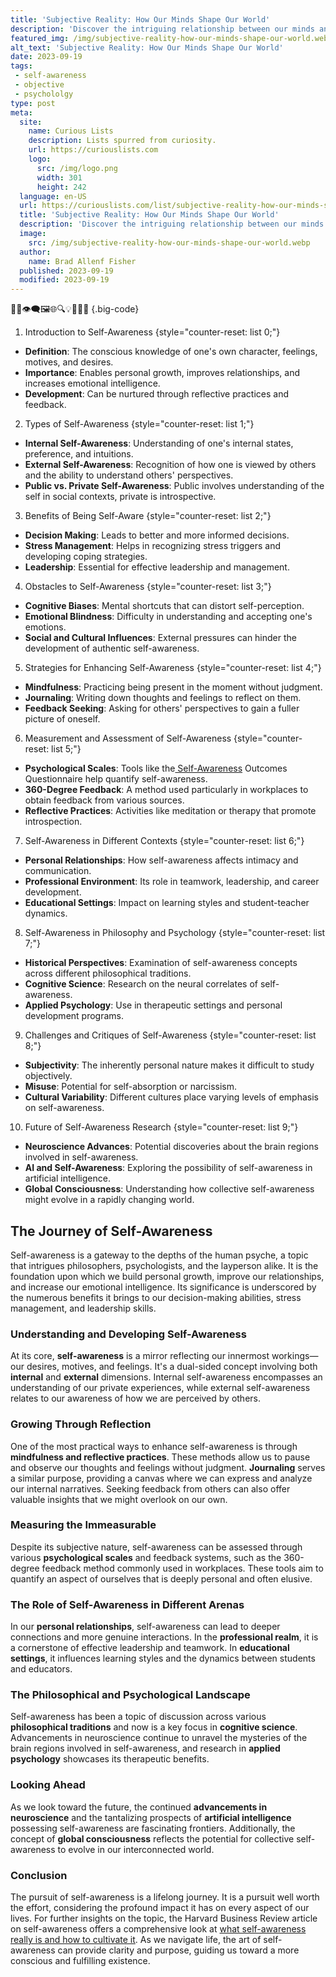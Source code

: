 ```yaml
---
title: 'Subjective Reality: How Our Minds Shape Our World'
description: 'Discover the intriguing relationship between our minds and the world we perceive in "Subjective Reality: How Our Minds Shape Our World."'
featured_img: /img/subjective-reality-how-our-minds-shape-our-world.webp
alt_text: 'Subjective Reality: How Our Minds Shape Our World'
date: 2023-09-19
tags:
 - self-awareness
 - objective
 - psychololgy
type: post
meta:
  site:
    name: Curious Lists
    description: Lists spurred from curiosity.
    url: https://curiouslists.com
    logo:
      src: /img/logo.png
      width: 301
      height: 242
  language: en-US
  url: https://curiouslists.com/list/subjective-reality-how-our-minds-shape-our-world
  title: 'Subjective Reality: How Our Minds Shape Our World'
  description: 'Discover the intriguing relationship between our minds and the world we perceive in "Subjective Reality: How Our Minds Shape Our World."'
  image:
    src: /img/subjective-reality-how-our-minds-shape-our-world.webp
  author:
    name: Brad Allenf Fisher
  published: 2023-09-19
  modified: 2023-09-19
---
```



🧠💭👁️‍🗨️🖼️🌐🔍💡🕵️‍♂️🤔 {.big-code}

1. Introduction to Self-Awareness {style="counter-reset: list 0;"}
  - **Definition**: The conscious knowledge of one's own character, feelings, motives, and desires.
  - **Importance**: Enables personal growth, improves relationships, and increases emotional intelligence.
  - **Development**: Can be nurtured through reflective practices and feedback.

2. Types of Self-Awareness {style="counter-reset: list 1;"}
  - **Internal Self-Awareness**: Understanding of one's internal states, preference, and intuitions.
  - **External Self-Awareness**: Recognition of how one is viewed by others and the ability to understand others' perspectives.
  - **Public vs. Private Self-Awareness**: Public involves understanding of the self in social contexts, private is introspective.

3. Benefits of Being Self-Aware {style="counter-reset: list 2;"}
  - **Decision Making**: Leads to better and more informed decisions.
  - **Stress Management**: Helps in recognizing stress triggers and developing coping strategies.
  - **Leadership**: Essential for effective leadership and management.

4. Obstacles to Self-Awareness {style="counter-reset: list 3;"}
  - **Cognitive Biases**: Mental shortcuts that can distort self-perception.
  - **Emotional Blindness**: Difficulty in understanding and accepting one's emotions.
  - **Social and Cultural Influences**: External pressures can hinder the development of authentic self-awareness.

5. Strategies for Enhancing Self-Awareness {style="counter-reset: list 4;"}
  - **Mindfulness**: Practicing being present in the moment without judgment.
  - **Journaling**: Writing down thoughts and feelings to reflect on them.
  - **Feedback Seeking**: Asking for others' perspectives to gain a fuller picture of oneself.

6. Measurement and Assessment of Self-Awareness {style="counter-reset: list 5;"}
  - **Psychological Scales**: Tools like the[  Self-Awareness](https://curiouslists.com/list/understanding-consciousness-the-subjective-experience) Outcomes Questionnaire help quantify self-awareness.
  - **360-Degree Feedback**: A method used particularly in workplaces to obtain feedback from various sources.
  - **Reflective Practices**: Activities like meditation or therapy that promote introspection.

7. Self-Awareness in Different Contexts {style="counter-reset: list 6;"}
  - **Personal Relationships**: How self-awareness affects intimacy and communication.
  - **Professional Environment**: Its role in teamwork, leadership, and career development.
  - **Educational Settings**: Impact on learning styles and student-teacher dynamics.

8. Self-Awareness in Philosophy and Psychology {style="counter-reset: list 7;"}
  - **Historical Perspectives**: Examination of self-awareness concepts across different philosophical traditions.
  - **Cognitive Science**: Research on the neural correlates of self-awareness.
  - **Applied Psychology**: Use in therapeutic settings and personal development programs.

9. Challenges and Critiques of Self-Awareness {style="counter-reset: list 8;"}
  - **Subjectivity**: The inherently personal nature makes it difficult to study objectively.
  - **Misuse**: Potential for self-absorption or narcissism.
  - **Cultural Variability**: Different cultures place varying levels of emphasis on self-awareness.

10. Future of Self-Awareness Research {style="counter-reset: list 9;"}
  - **Neuroscience Advances**: Potential discoveries about the brain regions involved in self-awareness.
  - **AI and Self-Awareness**: Exploring the possibility of self-awareness in artificial intelligence.
  - **Global Consciousness**: Understanding how collective self-awareness might evolve in a rapidly changing world.


## The Journey of Self-Awareness

Self-awareness is a gateway to the depths of the human psyche, a topic that intrigues philosophers, psychologists, and the layperson alike. It is the foundation upon which we build personal growth, improve our relationships, and increase our emotional intelligence. Its significance is underscored by the numerous benefits it brings to our decision-making abilities, stress management, and leadership skills.

### Understanding and Developing Self-Awareness

At its core, **self-awareness** is a mirror reflecting our innermost workings—our desires, motives, and feelings. It's a dual-sided concept involving both **internal** and **external** dimensions. Internal self-awareness encompasses an understanding of our private experiences, while external self-awareness relates to our awareness of how we are perceived by others.

### Growing Through Reflection

One of the most practical ways to enhance self-awareness is through **mindfulness and reflective practices**. These methods allow us to pause and observe our thoughts and feelings without judgment. **Journaling** serves a similar purpose, providing a canvas where we can express and analyze our internal narratives. Seeking feedback from others can also offer valuable insights that we might overlook on our own.

### Measuring the Immeasurable

Despite its subjective nature, self-awareness can be assessed through various **psychological scales** and feedback systems, such as the 360-degree feedback method commonly used in workplaces. These tools aim to quantify an aspect of ourselves that is deeply personal and often elusive.

### The Role of Self-Awareness in Different Arenas

In our **personal relationships**, self-awareness can lead to deeper connections and more genuine interactions. In the **professional realm**, it is a cornerstone of effective leadership and teamwork. In **educational settings**, it influences learning styles and the dynamics between students and educators.

### The Philosophical and Psychological Landscape

Self-awareness has been a topic of discussion across various **philosophical traditions** and now is a key focus in **cognitive science**. Advancements in neuroscience continue to unravel the mysteries of the brain regions involved in self-awareness, and research in **applied psychology** showcases its therapeutic benefits.

### Looking Ahead

As we look toward the future, the continued **advancements in neuroscience** and the tantalizing prospects of **artificial intelligence** possessing self-awareness are fascinating frontiers. Additionally, the concept of **global consciousness** reflects the potential for collective self-awareness to evolve in our interconnected world.

### Conclusion

The pursuit of self-awareness is a lifelong journey. It is a pursuit well worth the effort, considering the profound impact it has on every aspect of our lives. For further insights on the topic, the Harvard Business Review article on self-awareness offers a comprehensive look at [what self-awareness really is and how to cultivate it](https://hbr.org/2018/01/what-self-awareness-really-is-and-how-to-cultivate-it). As we navigate life, the art of self-awareness can provide clarity and purpose, guiding us toward a more conscious and fulfilling existence.